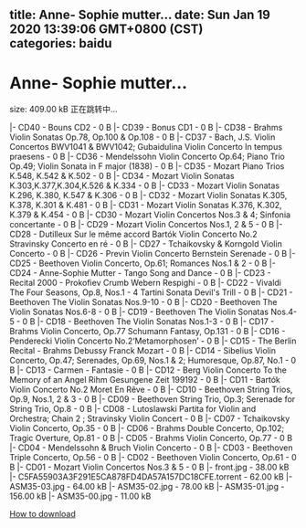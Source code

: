 
title: Anne- Sophie mutter…
date: Sun Jan 19 2020 13:39:06 GMT+0800 (CST)    
categories: baidu
---

# Anne- Sophie mutter…
size: 409.00 kB
 正在跳转中...
 
|- CD40 - Bouns CD2 - 0 B
|- CD39 - Bonus CD1 - 0 B
|- CD38 - Brahms Violin Sonatas Op.78, Op.100 & Op.108 - 0 B
|- CD37 - Bach, J.S. Violin Concertos BWV1041 & BWV1042; Gubaidulina Violin Concerto In tempus praesens - 0 B
|- CD36 - Mendelssohn Violin Concerto Op.64; Piano Trio Op.49; Violin Sonata in F major (1838) - 0 B
|- CD35 - Mozart Piano Trios K.548, K.542 & K.502 - 0 B
|- CD34 - Mozart Violin Sonatas K.303,K.377,K.304,K.526 & K.334 - 0 B
|- CD33 - Mozart Violin Sonatas K.296, K.380, K.547 & K.306 - 0 B
|- CD32 - Mozart Violin Sonatas K.305, K.378, K.301 & K.481 - 0 B
|- CD31 - Mozart Violin Sonatas K.376, K.302, K.379 & K.454 - 0 B
|- CD30 - Mozart Violin Concertos Nos.3 & 4; Sinfonia concertante - 0 B
|- CD29 - Mozart Violin Concertos Nos.1, 2 & 5 - 0 B
|- CD28 - Dutilleux Sur le même accord  Bartók Violin Concerto No.2  Stravinsky Concerto en ré - 0 B
|- CD27 - Tchaikovsky &  Korngold Violin Concerto - 0 B
|- CD26 - Previn Violin Concerto  Bernstein Serenade - 0 B
|- CD25 - Beethoven Violin Concerto, Op.61; Romances Nos.1 & 2 - 0 B
|- CD24 - Anne-Sophie Mutter - Tango Song and Dance - 0 B
|- CD23 - Recital 2000 - Prokofiev  Crumb  Webern  Respighi - 0 B
|- CD22 - Vivaldi The Four Seasons, Op.8, Nos.1 - 4  Tartini Sonata Devil's Trill - 0 B
|- CD21 - Beethoven The Violin Sonatas Nos.9-10 - 0 B
|- CD20 - Beethoven The Violin Sonatas Nos.6-8 - 0 B
|- CD19 - Beethoven The Violin Sonatas Nos.4-5 - 0 B
|- CD18 - Beethoven The Violin Sonatas Nos.1-3 - 0 B
|- CD17 - Brahms Violin Concerto, Op.77  Schumann Fantasy, Op.131 - 0 B
|- CD16 - Penderecki Violin Concerto No.2‘Metamorphosen’ - 0 B
|- CD15 - The Berlin Recital - Brahms  Debussy  Franck  Mozart - 0 B
|- CD14 - Sibelius Violin Concerto, Op.47; Serenades, Op.69, Nos.1 & 2; Humoresque, Op.87, No.1 - 0 B
|- CD13 - Carmen - Fantasie - 0 B
|- CD12 - Berg Violin Concerto To the Memory of an Angel  Rihm Gesungene Zeit 199192 - 0 B
|- CD11 - Bartók Violin Concerto No.2  Moret En Rêve - 0 B
|- CD10 - Beethoven String Trios, Op.9, Nos.1, 2 & 3 - 0 B
|- CD09 - Beethoven String Trio, Op.3; Serenade for String Trio, Op.8 - 0 B
|- CD08 - Lutoslawski Partita for Violin and Orchestra; Chain 2 ; Stravinsky Violin Concert - 0 B
|- CD07 - Tchaikovsky Violin Concerto, Op.35 - 0 B
|- CD06 - Brahms Double Concerto, Op.102; Tragic Overture, Op.81 - 0 B
|- CD05 - Brahms Violin Concerto, Op.77 - 0 B
|- CD04 - Mendelssohn & Bruch Violin Concerto - 0 B
|- CD03 - Beethoven Triple Concerto, Op.56 - 0 B
|- CD02 - Beethoven Violin Concerto, Op.61 - 0 B
|- CD01 - Mozart Violin Concertos Nos.3 & 5 - 0 B
|- front.jpg - 38.00 kB
|- C5FA55903A3F291E5CA878FD4DA57A157DC18CFE.torrent - 62.00 kB
|- ASM35-03.jpg - 64.00 kB
|- ASM35-02.jpg - 78.00 kB
|- ASM35-01.jpg - 156.00 kB
|- ASM35-00.jpg - 11.00 kB

[How to download](https://bpcam.bemobtrk.com/go/2ceec3aa-1ca2-46d6-b9ff-aaa5c184517c?jno=710)